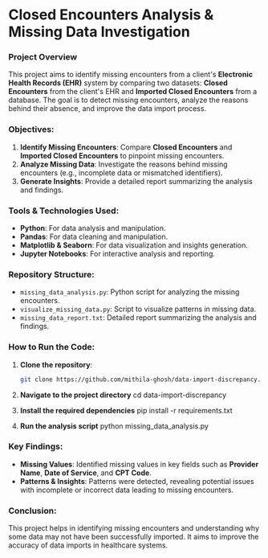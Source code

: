 # **Closed Encounters Analysis & Missing Data Investigation**

### **Project Overview**
This project aims to identify missing encounters from a client's **Electronic Health Records (EHR)** system by comparing two datasets: **Closed Encounters** from the client's EHR and **Imported Closed Encounters** from a database. The goal is to detect missing encounters, analyze the reasons behind their absence, and improve the data import process.

### **Objectives:**
1. **Identify Missing Encounters**: Compare **Closed Encounters** and **Imported Closed Encounters** to pinpoint missing encounters.
2. **Analyze Missing Data**: Investigate the reasons behind missing encounters (e.g., incomplete data or mismatched identifiers).
3. **Generate Insights**: Provide a detailed report summarizing the analysis and findings.

### **Tools & Technologies Used:**
- **Python**: For data analysis and manipulation.
- **Pandas**: For data cleaning and manipulation.
- **Matplotlib & Seaborn**: For data visualization and insights generation.
- **Jupyter Notebooks**: For interactive analysis and reporting.

### **Repository Structure:**
- `missing_data_analysis.py`: Python script for analyzing the missing encounters.
- `visualize_missing_data.py`: Script to visualize patterns in missing data.
- `missing_data_report.txt`: Detailed report summarizing the analysis and findings.
  
### **How to Run the Code:**
1. **Clone the repository**:
   ```bash
   git clone https://github.com/mithila-ghosh/data-import-discrepancy.git
   
2. **Navigate to the project directory**
   cd data-import-discrepancy

3. **Install the required dependencies**
   pip install -r requirements.txt

4. **Run the analysis script**
   python missing_data_analysis.py

### **Key Findings:**

* **Missing Values**: Identified missing values in key fields such as **Provider Name**, **Date of Service**, and **CPT Code**.
* **Patterns & Insights**: Patterns were detected, revealing potential issues with incomplete or incorrect data leading to missing encounters.

### **Conclusion:**

This project helps in identifying missing encounters and understanding why some data may not have been successfully imported. It aims to improve the accuracy of data imports in healthcare systems.
